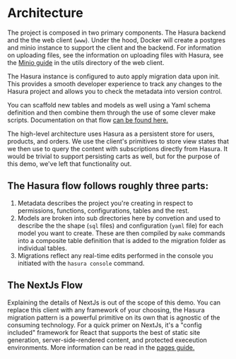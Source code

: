# Architecture
The project is composed in two primary components. The Hasura backend and the the web client (`www`). Under the hood, Docker will create a postgres and minio instance to support the client and the backend. For information on uploading files, see the information on uploading files with Hasura, see the [Minio guide](www/utils/README-MINIO.md) in the utils directory of the web client.

The Hasura instance is configured to auto apply migration data upon init. This provides a smooth developer experience to track any changes to the Hasura project and allows you to check the metadata into version control.

You can scaffold new tables and models as well using a Yaml schema definition and then combine them through the use of some clever make scripts. Documentation on that flow [can be found here.](hasura/models/README.md)

The high-level architecture uses Hasura as a persistent store for users, products, and orders. We use the client's primitives to store view states that we then use to query the content with subscriptions directly from Hasura. It would be trivial to support persisting carts as well, but for the purpose of this demo, we've left that functionality out.

## The Hasura flow follows roughly three parts:
1. Metadata describes the project you're creating in respect to permissions, functions, configurations, tables and the rest. 
2. Models are broken into sub directories here by convetion and used to describe the the shape (`sql` files) and configuration (`yaml` file) for each model you want to create. These are then compiled by `make` commands into a composite table definition that is added to the migration folder as individual tables.
3. Migrations reflect any real-time edits performed in the console you initiated with the `hasura console` command.

## The NextJs Flow
Explaining the details of NextJs is out of the scope of this demo. You can replace this client with any framework of your choosing, the Hasura migration pattern is a powerful primitive on its own that is agnostic of the consuming technology. For a quick primer on NextJs, it's a "config included" framework for React that supports the best of static site generation, server-side-rendered content, and protected execeution environments. More information can be read in the [pages guide.](www/pages/README.md)